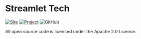 # Streamlet Tech

[![Site](https://img.shields.io/badge/site-streamlet.tech-red)](https://streamlet.tech)
[![Project](https://img.shields.io/badge/project-mgmt-blue)](https://github.com/orgs/streamlet-dev/projects/1)
![GitHub](https://img.shields.io/github/license/streamlet-dev/tributary)


All open source code is licensed under the Apache 2.0 License.



